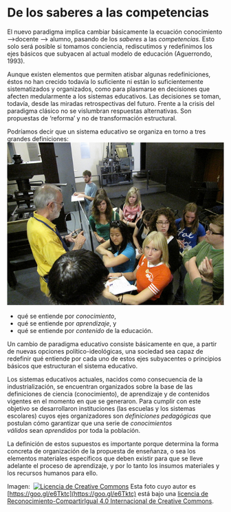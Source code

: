 # De los saberes a las competencias

El nuevo paradigma implica cambiar básicamente la ecuación conocimiento -->docente --> alumno, pasando de los _saberes_ a las _competencias._ Esto solo será posible si tomamos conciencia, rediscutimos y redefinimos los ejes básicos que subyacen al actual modelo de educación (Aguerrondo, 1993).

Aunque existen elementos que permiten atisbar algunas redefiniciones, éstos no han crecido todavía lo suficiente ni están lo suficientemente sistematizados y organizados, como para plasmarse en decisiones que afecten medularmente a los sistemas educativos. Las decisiones se toman, todavía, desde las miradas retrospectivas del futuro. Frente a la crisis del paradigma clásico no se vislumbran respuestas alternativas. Son propuestas de ‘reforma’ y no de transformación estructural.


Podríamos decir que un sistema educativo se organiza en torno a tres grandes definiciones:![De los saberes](img/De_los_saberes_a_las_competencias.jpg "De los saberes")


*   qué se entiende por _conocimiento_,
*   qué se entiende por _aprendizaje_, y
*   qué se entiende por _contenido_ de la educación.

Un cambio de paradigma educativo consiste básicamente en que, a partir de nuevas opciones político-ideológicas, una sociedad sea capaz de redefinir qué entiende por cada uno de estos ejes subyacentes o principios básicos que estructuran el sistema educativo.

Los sistemas educativos actuales, nacidos como consecuencia de la industrialización, se encuentran organizados sobre la base de las definiciones de ciencia (conocimiento), de aprendizaje y de contenidos vigentes en el momento en que se generaron. Para cumplir con este objetivo se desarrollaron instituciones (las escuelas y los sistemas escolares) cuyos ejes organizadores son _definiciones pedagógicas_ que postulan cómo garantizar que una serie de _conocimientos válidos_ sean _aprendidos_ por toda la población.

La definición de estos supuestos es importante porque determina la forma concreta de organización de la propuesta de enseñanza, o sea los elementos materiales específicos que deben existir para que se lleve adelante el proceso de aprendizaje, y por lo tanto los insumos materiales y los recursos humanos para ello.


Imagen:  [![Licencia de Creative Commons](https://i.creativecommons.org/l/by-sa/4.0/88x31.png)](http://creativecommons.org/licenses/by-sa/4.0/) Esta foto cuyo autor es [https://goo.gl/e6Tktc](https://goo.gl/e6Tktc) está bajo una [licencia de Reconocimiento-CompartirIgual 4.0 Internacional de Creative Commons](http://creativecommons.org/licenses/by-sa/4.0/).
